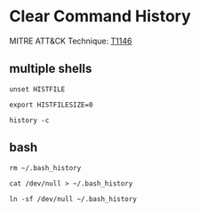 # Clear Command History

MITRE ATT&CK Technique: [T1146](https://attack.mitre.org/wiki/Technique/T1146)


## multiple shells

    unset HISTFILE

    export HISTFILESIZE=0

    history -c

## bash

    rm ~/.bash_history

    cat /dev/null > ~/.bash_history

    ln -sf /dev/null ~/.bash_history
